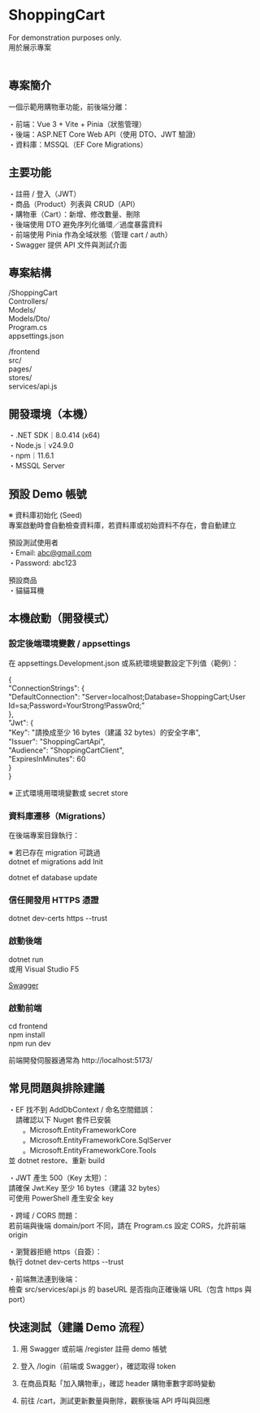# ShoppingCart
For demonstration purposes only.  
用於展示專案  
　　

## 專案簡介  
  
一個示範用購物車功能，前後端分離：  

・前端：Vue 3 + Vite + Pinia（狀態管理）  
・後端：ASP.NET Core Web API（使用 DTO、JWT 驗證）  
・資料庫：MSSQL（EF Core Migrations）  
  


## 主要功能  
・註冊 / 登入（JWT）  
・商品（Product）列表與 CRUD（API）  
・購物車（Cart）：新增、修改數量、刪除  
・後端使用 DTO 避免序列化循環／過度暴露資料  
・前端使用 Pinia 作為全域狀態（管理 cart / auth）  
・Swagger 提供 API 文件與測試介面  
  

## 專案結構  
/ShoppingCart  
  Controllers/  
  Models/  
  Models/Dto/  
  Program.cs  
  appsettings.json  
  
/frontend  
  src/  
    pages/  
    stores/  
    services/api.js  
  

## 開發環境（本機）  
・.NET SDK｜8.0.414 (x64)  
・Node.js｜v24.9.0  
・npm｜11.6.1  
・MSSQL Server  
  

## 預設 Demo 帳號  
※ 資料庫初始化 (Seed)  
專案啟動時會自動檢查資料庫，若資料庫或初始資料不存在，會自動建立  
  
預設測試使用者  
・Email: abc@gmail.com  
・Password: abc123  
  
預設商品  
・貓貓耳機  
  

## 本機啟動（開發模式）  
### 設定後端環境變數 / appsettings  
 
在 appsettings.Development.json 或系統環境變數設定下列值（範例）：  
  
{  
  "ConnectionStrings": {  
    "DefaultConnection": "Server=localhost;Database=ShoppingCart;User Id=sa;Password=YourStrong!Passw0rd;"  
  },  
  "Jwt": {  
    "Key": "請換成至少 16 bytes（建議 32 bytes）的安全字串",  
    "Issuer": "ShoppingCartApi",  
    "Audience": "ShoppingCartClient",  
    "ExpiresInMinutes": 60  
  }  
}  
  
※ 正式環境用環境變數或 secret store  
  

### 資料庫遷移（Migrations）  
在後端專案目錄執行：  
  
※ 若已存在 migration 可跳過  
dotnet ef migrations add Init  
  
dotnet ef database update  
  

### 信任開發用 HTTPS 憑證  
dotnet dev-certs https --trust  


### 啟動後端  
dotnet run  
或用 Visual Studio F5  
  
[Swagger](https://localhost:7055/swagger/index.html)  
  

### 啟動前端  
cd frontend  
npm install  
npm run dev  
  
前端開發伺服器通常為 http://localhost:5173/  
  

## 常見問題與排除建議  
・EF 找不到 AddDbContext / 命名空間錯誤：  
　請確認以下 Nuget 套件已安裝  
　　。Microsoft.EntityFrameworkCore  
　　。Microsoft.EntityFrameworkCore.SqlServer  
　　。Microsoft.EntityFrameworkCore.Tools  
並 dotnet restore、重新 build  
  
・JWT 產生 500（Key 太短）：  
請確保 Jwt:Key 至少 16 bytes（建議 32 bytes）  
可使用 PowerShell 產生安全 key  
  
・跨域 / CORS 問題：  
若前端與後端 domain/port 不同，請在 Program.cs 設定 CORS，允許前端 origin  
  
・瀏覽器拒絕 https（自簽）：  
執行 dotnet dev-certs https --trust  
  
・前端無法連到後端：  
檢查 src/services/api.js 的 baseURL 是否指向正確後端 URL（包含 https 與 port）  
  

## 快速測試（建議 Demo 流程）  
1. 用 Swagger 或前端 /register 註冊 demo 帳號  
  
2. 登入 /login（前端或 Swagger），確認取得 token  
  
3. 在商品頁點「加入購物車」，確認 header 購物車數字即時變動  
  
4. 前往 /cart，測試更新數量與刪除，觀察後端 API 呼叫與回應  
  
  
